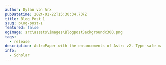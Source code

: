 ```yaml
---
author: Dylan von Arx
pubDatetime: 2024-01-22T15:30:34.737Z
title: Blog Post 1
slug: blog-post-1
featured: false
ogImage: src\assets\images\BlogpostBackgroundx300.png
tags:
  - release
description: AstroPaper with the enhancements of Astro v2. Type-safe markdown contents, bug fixes and better dev experience etc.
info:
  - Scholar
---
```

